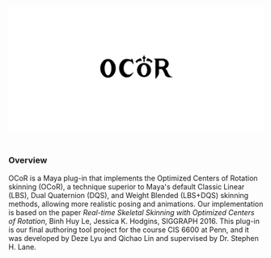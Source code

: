 
[![Logo](Assets/Images/Logo.png)](#)

#

### Overview

OCoR is a Maya plug-in that implements the Optimized Centers of Rotation skinning (OCoR), a technique superior to Maya's default Classic Linear (LBS), Dual Quaternion (DQS), and Weight Blended (LBS+DQS) skinning methods, allowing more realistic posing and animations. Our implementation is based on the paper _Real-time Skeletal Skinning with Optimized Centers of Rotation_, Binh Huy Le, Jessica K. Hodgins, SIGGRAPH 2016. This plug-in is our final authoring tool project for the course CIS 6600 at Penn, and it was developed by Deze Lyu and Qichao Lin and supervised by Dr. Stephen H. Lane.

